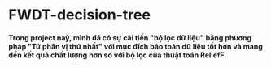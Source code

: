# FWDT-decision-tree
#### Trong project naỳ, mình đã có sự cải tiến "bộ lọc dữ liệu" bằng phương pháp "Tứ phân vị thứ nhất" với mục đích bảo toàn dữ liệu tốt hơn và mang đến kết quả chất lượng hơn so với bộ lọc của thuật toán ReliefF.
